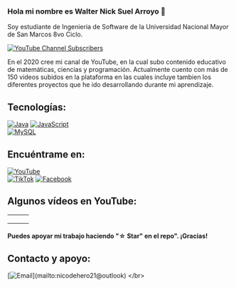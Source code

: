 ### Hola mi nombre es Walter Nick Suel Arroyo 👋


Soy estudiante de Ingenieria de Software de la Universidad Nacional Mayor de San Marcos 8vo Ciclo.


[![YouTube Channel Subscribers](https://img.shields.io/youtube/channel/subscribers/UCJeM2S9QuPQ9BdgGfSE1AEQ?style=social)](https://www.youtube.com/@Allikus?sub_confirmation=1)

En el 2020 cree mi canal de YouTube, en la cual subo contenido educativo de matemáticas, ciencias y programación. Actualmente cuento con más de 150 videos subidos en la plataforma en las cuales incluye tambien los diferentes proyectos que he ido desarrollando durante mi aprendizaje.


## Tecnologías: 

[![Java](https://img.shields.io/badge/Java-007396?style=for-the-badge&logo=java&logoColor=white&labelColor=101010)]()
[![JavaScript](https://img.shields.io/badge/JavaScript-F7DF1E?style=for-the-badge&logo=javascript&logoColor=white&labelColor=101010)]()
</br>
[![MySQL](https://img.shields.io/badge/MySQL-4479A1?style=for-the-badge&logo=mysql&logoColor=white&labelColor=101010)]()


## Encuéntrame en:

[![YouTube](https://img.shields.io/badge/YouTube-Allikus-FF0000?style=for-the-badge&logo=youtube&logoColor=white&labelColor=101010)](https://www.youtube.com/@Allikus?sub_confirmation=1)
</br>
[![TikTok](https://img.shields.io/badge/TikTok-@nickezu-69C9D0?style=for-the-badge&logo=tiktok&logoColor=white&labelColor=101010)](https://www.tiktok.com/@nickezu)
[![Facebook](https://img.shields.io/badge/Facebook-@nicksuel-1877F2?style=for-the-badge&logo=facebook&logoColor=white&labelColor=101010)](https://www.facebook.com/nick.suel.9)

## Algunos vídeos en YouTube:

<table style="width:100%">
  <tr>
    <td>
	<a href="https://www.youtube.com/watch?v=tBtpzuFNIMQ">
  		<img src="">
	</a>
	</td>
    <td>
	<a href="https://www.youtube.com/watch?v=uhNxPQ8Mzvk">
  		<img src="">
	</a>
	</td>
    <td>
	<a href="">
  		<img src="">
	</a>
	</td>
  </tr>
  <tr>
    <td>
	<a href="https://www.youtube.com/watch?v=cGoQmmkaGfs&t=205s">
  		<img src="">
	</a>
	</td>
	<td>
	<a href="">
  		<img src="">
	</a>
	</td>
   <td>
	<a href="">
  		<img src="">
	</a>
	</td>
  </tr>
    <tr>
    <td>
	<a href="">
  		<img src="">
	</a>
	</td>
	<td>
	<a href="">
  		<img src="">
	</a>
	</td>
   <td>
	<a href="">
  		<img src="">
	</a>
	</td>
  </tr>
</table>
</table>

#### Puedes apoyar mi trabajo haciendo "☆ Star" en el repo". ¡Gracias!

## Contacto y apoyo:

[![Email](https://img.shields.io/badge/nicodehero21@outlook.com-email_personal_(respuesta_rápida)-D14836?style=for-the-badge&logo=gmail&logoColor=white&labelColor=101010)](mailto:nicodehero21@outlook)
</br>
